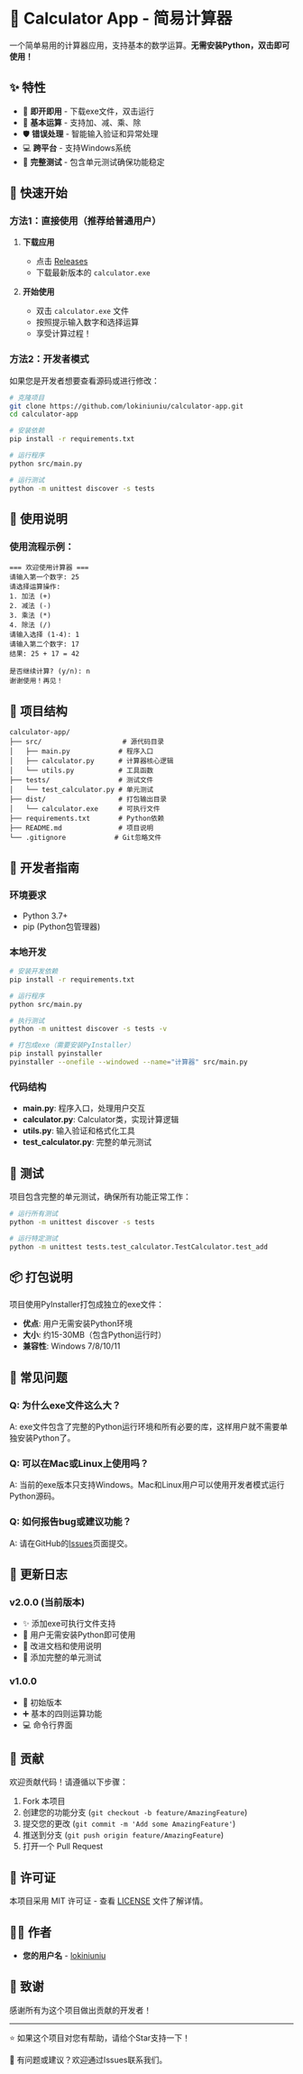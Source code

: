 # 🧮 Calculator App - 简易计算器

一个简单易用的计算器应用，支持基本的数学运算。**无需安装Python，双击即可使用！**

## ✨ 特性

- 🚀 **即开即用** - 下载exe文件，双击运行
- 🔢 **基本运算** - 支持加、减、乘、除
- 🛡️ **错误处理** - 智能输入验证和异常处理
- 💻 **跨平台** - 支持Windows系统
- 🧪 **完整测试** - 包含单元测试确保功能稳定

## 🚀 快速开始

### 方法1：直接使用（推荐给普通用户）

1. **下载应用**
   - 点击 [Releases](https://github.com/lokiniuniu/calculator-app/releases) 
   - 下载最新版本的 `calculator.exe`

2. **开始使用**
   - 双击 `calculator.exe` 文件
   - 按照提示输入数字和选择运算
   - 享受计算过程！

### 方法2：开发者模式

如果您是开发者想要查看源码或进行修改：

```bash
# 克隆项目
git clone https://github.com/lokiniuniu/calculator-app.git
cd calculator-app

# 安装依赖
pip install -r requirements.txt

# 运行程序
python src/main.py

# 运行测试
python -m unittest discover -s tests
```

## 📖 使用说明

### 使用流程示例：
```
=== 欢迎使用计算器 ===
请输入第一个数字: 25
请选择运算操作:
1. 加法 (+)
2. 减法 (-)
3. 乘法 (*)
4. 除法 (/)
请输入选择 (1-4): 1
请输入第二个数字: 17
结果: 25 + 17 = 42

是否继续计算? (y/n): n
谢谢使用！再见！
```

## 📁 项目结构

```
calculator-app/
├── src/                    # 源代码目录
│   ├── main.py            # 程序入口
│   ├── calculator.py      # 计算器核心逻辑
│   └── utils.py           # 工具函数
├── tests/                 # 测试文件
│   └── test_calculator.py # 单元测试
├── dist/                  # 打包输出目录
│   └── calculator.exe     # 可执行文件
├── requirements.txt       # Python依赖
├── README.md              # 项目说明
└── .gitignore            # Git忽略文件
```

## 🔧 开发者指南

### 环境要求
- Python 3.7+
- pip (Python包管理器)

### 本地开发
```bash
# 安装开发依赖
pip install -r requirements.txt

# 运行程序
python src/main.py

# 执行测试
python -m unittest discover -s tests -v

# 打包成exe（需要安装PyInstaller）
pip install pyinstaller
pyinstaller --onefile --windowed --name="计算器" src/main.py
```

### 代码结构
- **main.py**: 程序入口，处理用户交互
- **calculator.py**: Calculator类，实现计算逻辑
- **utils.py**: 输入验证和格式化工具
- **test_calculator.py**: 完整的单元测试

## 🧪 测试

项目包含完整的单元测试，确保所有功能正常工作：

```bash
# 运行所有测试
python -m unittest discover -s tests

# 运行特定测试
python -m unittest tests.test_calculator.TestCalculator.test_add
```

## 📦 打包说明

项目使用PyInstaller打包成独立的exe文件：
- **优点**: 用户无需安装Python环境
- **大小**: 约15-30MB（包含Python运行时）
- **兼容性**: Windows 7/8/10/11

## 🚨 常见问题

### Q: 为什么exe文件这么大？
A: exe文件包含了完整的Python运行环境和所有必要的库，这样用户就不需要单独安装Python了。

### Q: 可以在Mac或Linux上使用吗？
A: 当前的exe版本只支持Windows。Mac和Linux用户可以使用开发者模式运行Python源码。

### Q: 如何报告bug或建议功能？
A: 请在GitHub的[Issues](https://github.com/lokiniuniu/calculator-app/issues)页面提交。

## 📄 更新日志

### v2.0.0 (当前版本)
- ✨ 添加exe可执行文件支持
- 🚀 用户无需安装Python即可使用
- 📖 改进文档和使用说明
- 🧪 添加完整的单元测试

### v1.0.0
- 🎉 初始版本
- ➕ 基本的四则运算功能
- 💻 命令行界面

## 🤝 贡献

欢迎贡献代码！请遵循以下步骤：

1. Fork 本项目
2. 创建您的功能分支 (`git checkout -b feature/AmazingFeature`)
3. 提交您的更改 (`git commit -m 'Add some AmazingFeature'`)
4. 推送到分支 (`git push origin feature/AmazingFeature`)
5. 打开一个 Pull Request

## 📝 许可证

本项目采用 MIT 许可证 - 查看 [LICENSE](LICENSE) 文件了解详情。

## 👨‍💻 作者

- **您的用户名** - [lokiniuniu](https://github.com/lokiniuniu)

## 🙏 致谢

感谢所有为这个项目做出贡献的开发者！

---

⭐ 如果这个项目对您有帮助，请给个Star支持一下！

📧 有问题或建议？欢迎通过Issues联系我们。